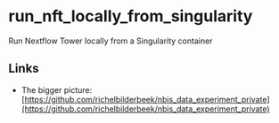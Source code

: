 # run_nft_locally_from_singularity

Run Nextflow Tower locally from a Singularity container

## Links

 * The bigger picture: [https://github.com/richelbilderbeek/nbis_data_experiment_private](https://github.com/richelbilderbeek/nbis_data_experiment_private)
